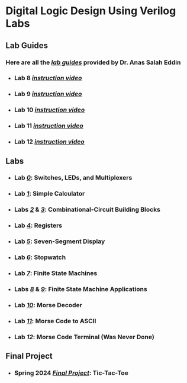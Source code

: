 # Digital Logic Design Using Verilog Labs

## Lab Guides
### Here are all the [*lab guides*](https://github.com/fctanglao/DigitalLogicDesignUsingVerilogLabs/tree/main/Lab%20Guides) provided by Dr. Anas Salah Eddin
- ### Lab 8 [*instruction video*](https://www.youtube.com/watch?v=njegx9eWd7w)
- ### Lab 9 [*instruction video*](https://www.youtube.com/watch?v=zQhMHgk4W3U)
- ### Lab 10 [*instruction video*](https://www.youtube.com/watch?v=AN1Eva2uNnc)
- ### Lab 11 [*instruction video*](https://www.youtube.com/watch?v=bmwoXTgZ6F8)
- ### Lab 12 [*instruction video*](https://www.youtube.com/watch?v=lK4G1gV_BS4)

## Labs
- ### Lab [*0*](https://github.com/fctanglao/DigitalLogicDesignUsingVerilogLabs/tree/main/Lab%200): Switches, LEDs, and Multiplexers
- ### Lab [*1*](https://github.com/fctanglao/DigitalLogicDesignUsingVerilogLabs/tree/main/Lab%201): Simple Calculator
- ### Labs [*2*](https://github.com/fctanglao/DigitalLogicDesignUsingVerilogLabs/tree/main/Lab%202) & [*3*](https://github.com/fctanglao/DigitalLogicDesignUsingVerilogLabs/tree/main/Lab%203): Combinational-Circuit Building Blocks
- ### Lab [*4*](https://github.com/fctanglao/DigitalLogicDesignUsingVerilogLabs/tree/main/Lab%204): Registers
- ### Lab [*5*](https://github.com/fctanglao/DigitalLogicDesignUsingVerilogLabs/tree/main/Lab%205): Seven-Segment Display
- ### Lab [*6*](https://github.com/fctanglao/DigitalLogicDesignUsingVerilogLabs/tree/main/Lab%206): Stopwatch
- ### Lab [*7*](https://github.com/fctanglao/DigitalLogicDesignUsingVerilogLabs/tree/main/Lab%207): Finite State Machines
- ### Labs [*8*](https://github.com/fctanglao/DigitalLogicDesignUsingVerilogLabs/tree/main/Lab%208) & [*9*](https://github.com/fctanglao/DigitalLogicDesignUsingVerilogLabs/tree/main/Lab%209): Finite State Machine Applications
- ### Lab [*10*](https://github.com/fctanglao/DigitalLogicDesignUsingVerilogLabs/tree/main/Lab%2010): Morse Decoder
- ### Lab [*11*](https://github.com/fctanglao/DigitalLogicDesignUsingVerilogLabs/tree/main/Lab%2011): Morse Code to ASCII
- ### Lab *12*: Morse Code Terminal (Was Never Done)

## Final Project
- ### Spring 2024 [*Final Project*](https://github.com/fctanglao/DigitalLogicDesignUsingVerilogLabs/tree/main/Final%20Project): Tic-Tac-Toe

